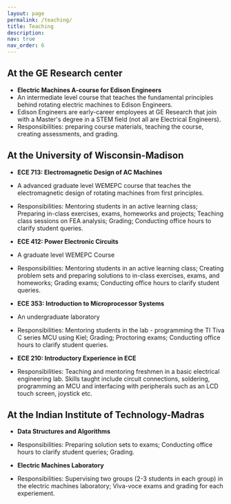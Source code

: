 ```yaml
---
layout: page
permalink: /teaching/
title: Teaching
description:
nav: true
nav_order: 6
---
```

## At the GE Research center
  - **Electric Machines A-course for Edison Engineers**
  - An intermediate level course that teaches the fundamental principles behind rotating electric machines to Edison Engineers.
  - Edison Engineers are early-career employees at GE Research that join with a Master's degree in a STEM field (not all are Electrical Engineers). 
  - Responsibilities: preparing course materials, teaching the course, creating assessments, and grading.  


## At the University of Wisconsin-Madison
  - **ECE 713: Electromagnetic Design of AC Machines** 
  - A advanced graduate level WEMEPC course that teaches the electromagnetic design of rotating machines from first principles.
  - Responsibilities: Mentoring students in an active learning class; Preparing in-class exercises, exams, homeworks and projects; Teaching class sessions on FEA analysis; Grading; Conducting office hours to clarify student queries. 

  - **ECE 412: Power Electronic Circuits** 
  - A graduate level WEMEPC Course
  - Responsibilities: Mentoring students in an active learning class; Creating problem sets and preparing solutions to in-class exercises, exams, and homeworks; Grading exams; Conducting office hours to clarify student queries. 

  - **ECE 353: Introduction to Microprocessor Systems**
  - An undergraduate laboratory
  - Responsibilities: Mentoring students in the lab - programming the TI Tiva C series MCU using Kiel; Grading; Proctoring exams; Conducting office hours to clarify student queries. 

  - **ECE 210: Introductory Experience in ECE**
  - Responsibilities: Teaching and mentoring freshmen in a basic electrical engineering lab. Skills taught include circuit connections, soldering, programming an MCU and interfacing with peripherals such as an LCD touch screen, joystick etc. 


## At the Indian Institute of Technology-Madras
  - **Data Structures and Algorithms**
  - Responsibilities: Preparing solution sets to exams; Conducting office hours to clarify student queries; Grading.

  - **Electric Machines Laboratory**
  - Responsibilities: Supervising two groups (2-3 students in each group) in the electric machines laboratory; Viva-voce exams and grading for each experiement.
